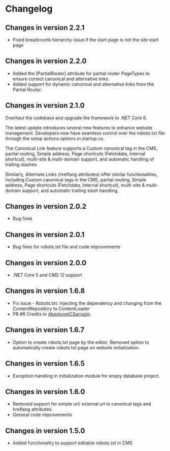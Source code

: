 # Changelog

## Changes in version 2.2.1
- Fixed breadcrumb hierarchy issue if the start page is not the site start page

## Changes in version 2.2.0

- Added the [PartialRouter] attribute for partial router PageTypes to ensure correct canonical and alternative links.
- Added support for dynamic canonical and alternative links from the Partial Router.

## Changes in version 2.1.0

Overhaul the codebase and upgrade the framework to .NET Core 6.

The latest update introduces several new features to enhance website management. Developers now have seamless control over the robots.txt file through the setup actions options in startup.cs. 

The Canonical Link feature supports a Custom canonical tag in the CMS, partial routing, Simple address, Page shortcuts (Fetchdata, Internal shortcut), multi-site & multi-domain support, and automatic handling of trailing slashes. 

Similarly, Alternate Links (hreflang attributes) offer similar functionalities, including Custom canonical tags in the CMS, partial routing, Simple address, Page shortcuts (Fetchdata, Internal shortcut), multi-site & multi-domain support, and automatic trailing slash handling.

## Changes in version 2.0.2		
- Bug fixes

## Changes in version 2.0.1		
- Bug fixes for robots.txt file and code improvements 

## Changes in version 2.0.0		
- .NET Core 5 and CMS 12 support 

## Changes in version 1.6.8
- Fix issue -  Robots.txt: Injecting the dependency and changing from the ContentRepository to ContentLoader
- PR #6 Credits to [AbsolunetCSarrazin](https://github.com/AbsolunetCSarrazin).

## Changes in version 1.6.7
- Option to create robots.txt page by the editor. Removed option to automatically create  robots.txt page on website initialization.

## Changes in version 1.6.5
- Exception handling in initialization module for empty database project.

## Changes in version 1.6.0
- Removed support for simple url/ external url in canonical tags and hreflang attributes.
- General code improvements

## Changes in version 1.5.0
- Added functionality to support editable robots.txt in CMS 